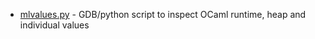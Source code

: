 
* [mlvalues.py](mlvalues.py) - GDB/python script to inspect OCaml runtime, heap and individual values
